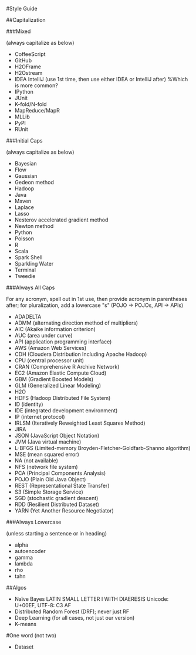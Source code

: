#Style Guide


##Capitalization

###Mixed

(always capitalize as below)

- CoffeeScript
- GitHub
- H2OFrame
- H2Ostream
- IDEA IntelliJ (use 1st time, then use either IDEA or IntelliJ after) %Which is more common?
- IPython
- JUnit
- K-fold/N-fold
- MapReduce/MapR
- MLLib
- PyPI
- RUnit

###Initial Caps

(always capitalize as below)

- Bayesian
- Flow
- Gaussian
- Gedeon method
- Hadoop
- Java
- Maven
- Laplace
- Lasso
- Nesterov accelerated gradient method
- Newton method
- Python
- Poisson
- R
- Scala
- Spark Shell
- Sparkling Water
- Terminal
- Tweedie


###Always All Caps

For any acronym, spell out in 1st use, then provide acronym in parentheses after; for pluralization, add a lowercase "s" (POJO -> POJOs, API -> APIs)

- ADADELTA 
- ADMM (alternating direction method of multipliers)
- AIC (Akaike information criterion)
- AUC (area under curve)
- API (application programming interface)
- AWS (Amazon Web Services)
- CDH (Cloudera Distribution Including Apache Hadoop)
- CPU (central processor unit)
- CRAN (Comprehensive R Archive Network)
- EC2 (Amazon Elastic Compute Cloud)
- GBM (Gradient Boosted Models)
- GLM (Generalized Linear Modeling)
- H2O
- HDFS (Hadoop Distributed File System)
- ID (identity)
- IDE (integrated development environment)
- IP (internet protocol)
- IRLSM (Iteratively Reweighted Least Squares Method)
- JIRA
- JSON (JavaScript Object Notation)
- JVM (Java virtual machine)
- L-BFGS (Limited-memory Broyden-Fletcher-Goldfarb-Shanno algorithm)
- MSE (mean squared error)
- NA (not available)
- NFS (network file system)
- PCA (Principal Components Analysis)
- POJO (Plain Old Java Object)
- REST (Representational State Transfer)
- S3 (Simple Storage Service)
- SGD (stochastic gradient descent)
- RDD (Resilient Distributed Dataset)
- YARN (Yet Another Resource Negotiator) 

###Always Lowercase

(unless starting a sentence or in heading)

- alpha
- autoencoder
- gamma
- lambda
- rho
- tahn


##Algos

- Naïve Bayes
LATIN SMALL LETTER I WITH DIAERESIS
Unicode: U+00EF, UTF-8: C3 AF
- Distributed Random Forest (DRF); never just RF
- Deep Learning (for all cases, not just our version)
- K-means


#One word (not two)

- Dataset